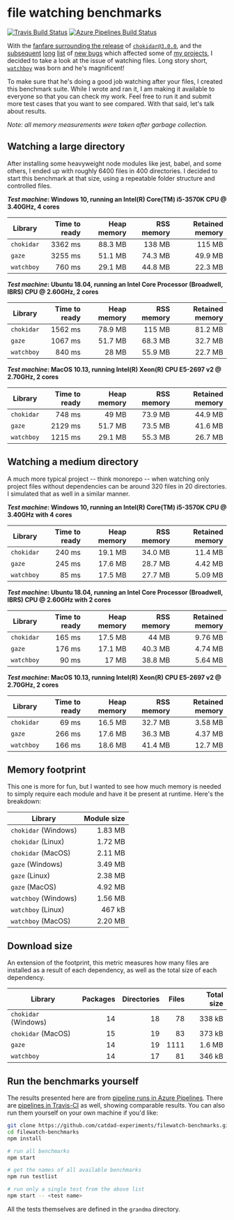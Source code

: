 # file watching benchmarks

[![Travis Build Status](https://travis-ci.com/catdad-experiments/filewatch-benchmarks.svg?branch=master)](https://travis-ci.com/catdad-experiments/filewatch-benchmarks)
[![Azure Pipelines Build Status](https://dev.azure.com/vatev1/filewatch-benchmarks/_apis/build/status/catdad-experiments.filewatch-benchmarks?branchName=master)](https://dev.azure.com/vatev1/filewatch-benchmarks/_build/latest?definitionId=1&branchName=master)

With the [fanfare surrounding the release](https://paulmillr.com/posts/chokidar-3-save-32tb-of-traffic/) of [`chokidar@3.0.0`](https://github.com/paulmillr/chokidar), and the [subsequent](https://github.com/paulmillr/chokidar/issues/873) [long](https://github.com/paulmillr/chokidar/issues/860) [list](https://github.com/paulmillr/chokidar/issues/871) of [new bugs](https://github.com/paulmillr/chokidar/issues/865) which affected some of [my projects](https://github.com/catdad/electronmon), I decided to take a look at the issue of watching files. Long story short, [`watchboy`](https://github.com/catdad/watchboy) was born and he's magnificent!

To make sure that he's doing a good job watching after your files, I created this benchmark suite. While I wrote and ran it, I am making it available to everyone so that you can check my work. Feel free to run it and submit more test cases that you want to see compared. With that said, let's talk about results.

_Note: all memory measurements were taken after garbage collection._

## Watching a large directory

After installing some heavyweight node modules like jest, babel, and some others, I ended up with roughly 6400 files in 400 directories. I decided to start this benchmark at that size, using a repeatable folder structure and controlled files.

**_Test machine_: Windows 10, running an Intel(R) Core(TM) i5-3570K CPU @ 3.40GHz, 4 cores**

| Library | Time to ready | Heap memory | RSS memory | Retained memory |
| --- | ---: | ---: | ---: | ---: |
| `chokidar` | 3362 ms | 88.3 MB |  138 MB |  115 MB |
| `gaze`     | 3255 ms | 51.1 MB | 74.3 MB | 49.9 MB |
| `watchboy` |  760 ms | 29.1 MB | 44.8 MB | 22.3 MB |

**_Test machine_: Ubuntu 18.04, running an Intel Core Processor (Broadwell, IBRS) CPU @ 2.60GHz, 2 cores**

| Library | Time to ready | Heap memory | RSS memory | Retained memory |
| --- | ---: | ---: | ---: | ---: |
| `chokidar` | 1562 ms | 78.9 MB |  115 MB | 81.2 MB |
| `gaze`     | 1067 ms | 51.7 MB | 68.3 MB | 32.7 MB |
| `watchboy` |  840 ms | 28 MB   | 55.9 MB | 22.7 MB |

**_Test machine_: MacOS 10.13, running Intel(R) Xeon(R) CPU E5-2697 v2 @ 2.70GHz, 2 cores**

| Library | Time to ready | Heap memory | RSS memory | Retained memory |
| --- | ---: | ---: | ---: | ---: |
| `chokidar` |  748 ms | 49 MB   | 73.9 MB | 44.9 MB |
| `gaze`     | 2129 ms | 51.7 MB | 73.5 MB | 41.6 MB |
| `watchboy` | 1215 ms | 29.1 MB | 55.3 MB | 26.7 MB |

## Watching a medium directory

A much more typical project -- think monorepo -- when watching only project files without dependencies can be around 320 files in 20 directories. I simulated that as well in a similar manner.

**_Test machine_: Windows 10, running an Intel(R) Core(TM) i5-3570K CPU @ 3.40GHz with 4 cores**

| Library | Time to ready | Heap memory | RSS memory | Retained memory |
| --- | ---: | ---: | ---: | ---: |
| `chokidar` | 240 ms | 19.1 MB | 34.0 MB | 11.4 MB |
| `gaze`     | 245 ms | 17.6 MB | 28.7 MB | 4.42 MB |
| `watchboy` |  85 ms | 17.5 MB | 27.7 MB | 5.09 MB |

**_Test machine_: Ubuntu 18.04, running an Intel Core Processor (Broadwell, IBRS) CPU @ 2.60GHz with 2 cores**

| Library | Time to ready | Heap memory | RSS memory | Retained memory |
| --- | ---: | ---: | ---: | ---: |
| `chokidar` | 165 ms | 17.5 MB | 44 MB   | 9.76 MB |
| `gaze`     | 176 ms | 17.1 MB | 40.3 MB | 4.74 MB |
| `watchboy` |  90 ms | 17 MB   | 38.8 MB | 5.64 MB |

**_Test machine_: MacOS 10.13, running Intel(R) Xeon(R) CPU E5-2697 v2 @ 2.70GHz, 2 cores**

| Library | Time to ready | Heap memory | RSS memory | Retained memory |
| --- | ---: | ---: | ---: | ---: |
| `chokidar` |  69 ms | 16.5 MB | 32.7 MB | 3.58 MB |
| `gaze`     | 266 ms | 17.6 MB | 36.3 MB | 4.37 MB |
| `watchboy` | 166 ms | 18.6 MB | 41.4 MB | 12.7 MB |

## Memory footprint

This one is more for fun, but I wanted to see how much memory is needed to simply require each module and have it be present at runtime. Here's the breakdown:

| Library | Module size |
| --- | ---: |
| `chokidar` (Windows) | 1.83 MB |
| `chokidar` (Linux)   | 1.72 MB |
| `chokidar` (MacOS)   | 2.11 MB |
| `gaze` (Windows)     | 3.49 MB |
| `gaze` (Linux)       | 2.38 MB |
| `gaze` (MacOS)       | 4.92 MB |
| `watchboy` (Windows) | 1.56 MB |
| `watchboy` (Linux)   | 467 kB  |
| `watchboy` (MacOS)   | 2.20 MB |

## Download size

An extension of the footprint, this metric measures how many files are installed as a result of each dependency, as well as the total size of each dependency.

| Library | Packages | Directories | Files | Total size |
| --- | ---: | ---: | ---: | ---: |
| `chokidar` (Windows) | 14 | 18 | 78   | 338 kB |
| `chokidar` (MacOS)   | 15 | 19 | 83   | 373 kB |
| `gaze`               | 14 | 19 | 1111 | 1.6 MB |
| `watchboy`           | 14 | 17 | 81   | 346 kB |

## Run the benchmarks yourself

The results presented here are from [pipeline runs in Azure Pipelines](https://dev.azure.com/vatev1/filewatch-benchmarks/_build/latest?definitionId=1&branchName=master). There are [pipelines in Travis-CI](https://travis-ci.com/catdad-experiments/filewatch-benchmarks) as well, showing comparable results. You can also run them yourself on your own machine if you'd like:

```bash
git clone https://github.com/catdad-experiments/filewatch-benchmarks.git
cd filewatch-benchmarks
npm install

# run all benchmarks
npm start

# get the names of all available benchmarks
npm run testlist

# run only a single test from the above list
npm start -- <test name>
```

All the tests themselves are defined in the `grandma` directory.
